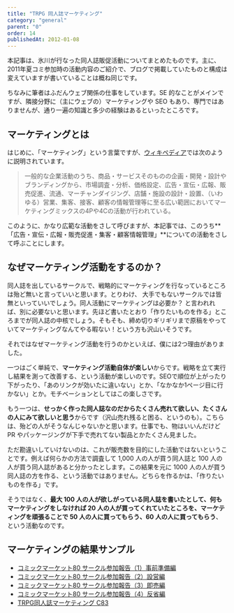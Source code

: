 ```yaml
---
title: "TRPG 同人誌マーケティング"
category: "general"
parent: "0"
order: 14
publishedAt: 2012-01-08
---
```


本記事は、氷川が行なった同人誌販促活動についてまとめたものです。主に、2011年夏コミ参加時の活動内容のご紹介で、ブログで掲載していたものと構成は変えていますが書いていることは概ね同じです。

ちなみに筆者はふだんウェブ関係の仕事をしています。SE 的なことがメインですが、隣接分野に（主にウェブの）マーケティングや SEO もあり、専門ではありませんが、通り一遍の知識と多少の経験はあるといったところです。

## マーケティングとは

はじめに、「マーケティング」という言葉ですが、[ウィキペディア](http://ja.wikipedia.org/wiki/%E3%83%9E%E3%83%BC%E3%82%B1%E3%83%86%E3%82%A3%E3%83%B3%E3%82%B0)では次のように説明されています。

> 一般的な企業活動のうち、商品・サービスそのものの企画・開発・設計やブランディングから、市場調査・分析、価格設定、広告・宣伝・広報、販売促進、流通、マーチャンダイジング、店舗・施設の設計・設置、（いわゆる）営業、集客、接客、顧客の情報管理等に至る広い範囲においてマーケティングミックスの4Pや4Cの活動が行われている。

このように、かなり広範な活動をさして呼びますが、本記事では、このうち**「広告・宣伝・広報・販売促進・集客・顧客情報管理」**についての活動をさして呼ぶことにします。

## なぜマーケティング活動をするのか？

同人誌を出しているサークルで、戦略的にマーケティングを行なっているところは殆ど無いと言っていいと思います。とりわけ、 大手でもないサークルでは皆無といっていいでしょう。同人活動にマーケティングは必要か？ と言われれば、別に必要ないと思います。先ほど書いたとおり「作りたいものを作る」ところまでが同人誌の中核でしょう。そもそも、締め切りギリギリまで原稿をやっていてマーケティングなんてやる暇ない！という方も沢山いそうです。

それではなぜマーケティング活動を行うのかといえば、僕には2つ理由がありました。

一つはごく単純で、**マーケティング活動自体が楽しい**からです。戦略を立て実行し結果を測って改善する、という活動が楽しいのです。SEOで順位が上がったり下がったり、「あのリンクが効いたに違いない」とか、「なかなか1ページ目に行かない」とか。モチベーションとしてはこの楽しさです。

もう一つは、**せっかく作った同人誌なのだからたくさん売れて欲しい、たくさんの人にみて欲しいと思う**からです（沢山売れ残ると困る、というのも）。こちらは、殆どの人がそうなんじゃないかと思います。仕事でも、物はいいんだけど PR やパッケージングが下手で売れてない製品とかたくさん見ました。

ただ勘違いしていけないのは、これが販売数を目的にした活動ではないということです。例えば何らかの方法で調査して 1,000 人の人が買う同人誌と 100 人の人が買う同人誌があると分かったとします。この結果を元に 1000 人の人が買う同人誌の方を作る、という活動ではありません。どちらを作るかは、「作りたいものを作る」です。

そうではなく、**最大 100 人の人が欲しがっている同人誌を書いたとして、何もマーケティングをしなければ 20 人の人が買ってくれていたところを、マーケティングを頑張ることで 50 人の人に買ってもらう、60 人の人に買ってもらう**、という活動なのです。

## マーケティングの結果サンプル

- [コミックマーケット80 サークル参加報告（1）事前準備編](http://trpg-labo.com/blog/877)
- [コミックマーケット80 サークル参加報告（2）設営編](http://trpg-labo.com/blog/878)
- [コミックマーケット80 サークル参加報告（3）即売編](http://trpg-labo.com/blog/879)
- [コミックマーケット80 サークル参加報告（4）反省編](http://trpg-labo.com/blog/880)
- [TRPG同人誌マーケティング C83](http://trpg-labo.com/labo/25)
